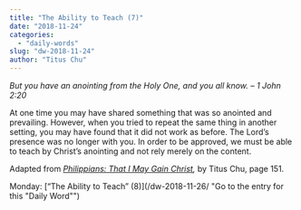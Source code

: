 ```yaml
---
title: "The Ability to Teach (7)"
date: "2018-11-24"
categories: 
  - "daily-words"
slug: "dw-2018-11-24"
author: "Titus Chu"
---
```


_But you have an anointing from the Holy One, and you all know._ _– 1 John 2:20_

At one time you may have shared something that was so anointed and prevailing. However, when you tried to repeat the same thing in another setting, you may have found that it did not work as before. The Lord’s presence was no longer with you. In order to be approved, we must be able to teach by Christ’s anointing and not rely merely on the content.

Adapted from _[Philippians: That I May Gain Christ](/book-philippians/ "Go to the listing for this book"),_ by Titus Chu, page 151.

Monday: [“The Ability to Teach” (8)](/dw-2018-11-26/ "Go to the entry for this "Daily Word"")
